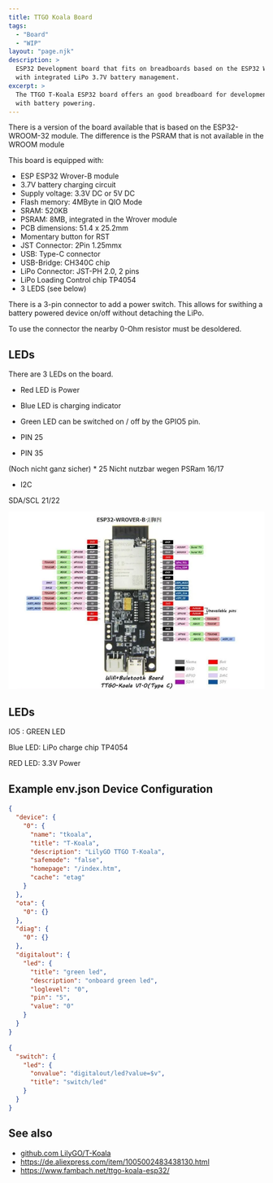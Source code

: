 ```yaml
---
title: TTGO Koala Board
tags:
  - "Board"
  - "WIP"
layout: "page.njk"
description: >
  ESP32 Development board that fits on breadboards based on the ESP32 WROVER - B mdoule
  with integrated LiPo 3.7V battery management.
excerpt: >
  The TTGO T-Koala ESP32 board offers an good breadboard for development of ESP32 based solutions
  with battery powering.
---
```



There is a version of the board available that is based on the ESP32-WROOM-32 module.
The difference is the PSRAM that is not available in the WROOM module

This board is equipped with:

* ESP	ESP32 Wrover-B module
* 3.7V battery charging circuit
* Supply voltage: 3.3V DC or 5V DC
* Flash memory: 4MByte in QIO Mode
* SRAM: 520KB
* PSRAM: 8MB, integrated in the Wrover module
* PCB dimensions: 51.4 x 25.2mm
* Momentary button for RST
* JST Connector: 2Pin 1.25mmx
* USB: Type-C connector
* USB-Bridge: CH340C chip
* LiPo Connector: JST-PH 2.0, 2 pins
* LiPo Loading Control chip TP4054
* 3 LEDS (see below)

There is a 3-pin connector to add a power switch. This allows for swithing a battery powered device on/off without
detaching the LiPo.

To use the connector the nearby 0-Ohm resistor must be desoldered.



## LEDs

There are 3 LEDs on the board.

* Red LED is Power
* Blue LED is charging indicator
* Green LED can be switched on / off by the GPIO5 pin.


* PIN 25
* PIN 35

(Noch nicht ganz sicher) *	25
Nicht nutzbar wegen PSRam	16/17


* I2C 

SDA/SCL	21/22


![alt text](ttgo-koala.webp)


## LEDs

IO5 : GREEN LED

Blue LED: LiPo charge chip TP4054

RED LED: 3.3V Power

## Example env.json Device Configuration

``` json
{
  "device": {
    "0": {
      "name": "tkoala",
      "title": "T-Koala",
      "description": "LilyGO TTGO T-Koala",
      "safemode": "false",
      "homepage": "/index.htm",
      "cache": "etag"
    }
  },
  "ota": {
    "0": {}
  },
  "diag": {
    "0": {}
  },
  "digitalout": {
    "led": {
      "title": "green led",
      "description": "onboard green led",
      "loglevel": "0",
      "pin": "5",
      "value": "0"
    }
  }
}
```


```json
{
  "switch": {
    "led": {
      "onvalue": "digitalout/led?value=$v",
      "title": "switch/led"
    }
  }
}
```

## See also

* [github.com LilyGO/T-Koala](https://github.com/LilyGO/T-Koala)
* <https://de.aliexpress.com/item/1005002483438130.html>
* <https://www.fambach.net/ttgo-koala-esp32/>


